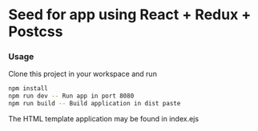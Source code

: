 # Seed for app using React + Redux + Postcss

### Usage
Clone this project in your workspace and run
```bash
npm install
npm run dev -- Run app in port 8080
npm run build -- Build application in dist paste
```
The HTML template application may be found in index.ejs
